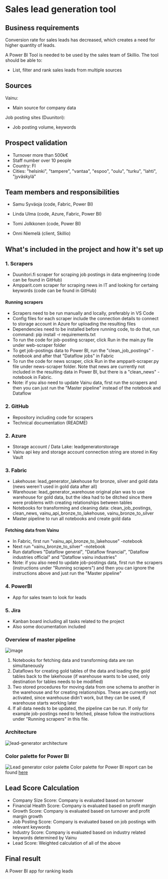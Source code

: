 # Sales lead generation tool

## Business requirements

Conversion rate for sales leads has decreased, which creates a need for higher quantity of leads.

A Power BI Tool is needed to be used by the sales team of Skillio. The tool should be able to:
- List, filter and rank sales leads from multiple sources

## Sources

Vainu:
- Main source for company data


Job posting sites (Duunitori):
- Job posting volume, keywords

## Prospect validation
- Turnover more than 500k€
- Staff number over 10 people
- Country: FI
- Cities: "helsinki", "tampere", "vantaa", "espoo", "oulu", "turku", "lahti", "jyväskylä"

## Team members and responsibilities
- Samu Syväoja (code, Fabric, Power BI)
- Linda Ulma (code, Azure, Fabric, Power BI)
- Tomi Jolkkonen (code, Power BI)


- Onni Niemelä (client, Skillio)

## What's included in the project and how it's set up

### 1. Scrapers
- Duunitori.fi scraper for scraping job postings in data engineering (code can be found in GitHub)
- Ampparit.com scraper for scraping news in IT and looking for certaing keywords (code can be found in GitHub)

#### Running scrapers
- Scrapers need to be run manually and locally, preferably in VS Code
- Config files for each scraper include the connection details to connect to storage account in Azure for uploading the resulting files
- Dependencies need to be installed before running code, to do that, run command: pip install -r requirements.txt
- To run the code for job-posting scraper, click Run in the main.py file under web-scraper folder
- To get job-postings data to Power BI, run the "clean_job_postings" -notebook and after that "Dataflow jobs" in Fabric
- To run the code for news scraper, click Run in the ampparit-scraper.py file under news-scraper folder. Note that news are currently not included in the resulting data in Power BI, but there is a "clean_news" -notebook in Fabric.
- Note: if you also need to update Vainu data, first run the scrapers and then you can just run the "Master pipeline" instead of the notebook and Dataflow

### 2. GitHub
- Repository including code for scrapers
- Technical documentation (README)

### 2. Azure
- Storage account / Data Lake: leadgeneratorstorage
- Vainu api key and storage account connection string are stored in Key Vault

### 3. Fabric
- Lakehouse: lead_generator_lakehouse for bronze, silver and gold data (news weren't used in gold data after all)
- Warehouse: lead_generator_warehouse original plan was to use warehouse for gold data, but the idea had to be ditched since there were problems with creating relationships between tables
- Notebooks for transforming and cleaning data: clean_job_postings, clean_news, vainu_api_bronze_to_lakehouse, vainu_bronze_to_silver
- Master pipeline to run all notebooks and create gold data

#### Fetching data from Vainu
- In Fabric, first run "vainu_api_bronze_to_lakehouse" -notebook
- Next run "vainu_bronze_to_silver" -notebook
- Run dataflows "Dataflow general", "Dataflow financial", "Dataflow industries official" and "Dataflow vainu industries"
- Note: if you also need to update job-postings data, first run the scrapers (instructions under "Running scrapers") and then you can ignore the instructions above and just run the "Master pipeline"

### 4. PowerBI
- App for sales team to look for leads

### 5. Jira
- Kanban board including all tasks related to the project
- Also some documentation included

### Overview of master pipeline
![image](https://github.com/user-attachments/assets/369ce3c4-125e-4be5-8ab4-3c865f5886bb)
1. Notebooks for fetching data and transforming data are ran simultaneously
2. Dataflows for creating gold tables of the data and loading the gold tables back to the lakehouse (if warehouse wants to be used, only destination for tables needs to be modified)
3. Two stored procedures for moving data from one schema to another in the warehouse and for creating relationships. These are currently not activated, since warehouse didn't work, but they can be used, if warehouse starts working later
4. If all data needs to be updated, the pipeline can be run. If only for example job-postings need to fetched, please follow the instructions under "Running scrapers" in this file.

### Architecture
![lead-generator architecture](https://github.com/user-attachments/assets/eae8349c-52b9-4dde-8fe2-8290c656cc13)

### Color palette for Power BI
![Lead generator color palette](https://github.com/user-attachments/assets/bf797245-7e79-4c54-beaf-157cae89ca40)
Color palette for Power BI report can be found [here](https://coolors.co/1a2239-262d49-ef376d-fac10e-38d989-39c2f0)

## Lead Score Calculation
- Company Size Score: Company is evaluated based on turnover
- Financial Health Score: Company is evaluated based on profit margin
- Growth Score: Company is evaluated based on turnover and profit margin growth
- Job Posting Score: Company is evaluated based on job postings with relevant keywords
- Industry Score: Company is evaluated based on industry related keywords determined by Vainu
- Lead Score: Weighted calculation of all of the above

## Final result
A Power BI app for ranking leads
